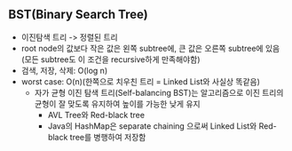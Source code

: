 ## BST(Binary Search Tree)
 - 이진탐색 트리 -> 정렬된 트리
 - root node의 값보다 작은 값은 왼쪽 subtree에, 큰 값은 오른쪽 subtree에 있음(모든 subtree도 이 조건을 recursive하게 만족해야함)
 - 검색, 저장, 삭제: O(log n)
 - worst case: O(n)(한쪽으로 치우친 트리 = Linked List와 사실상 똑같음)
   - 자가 균형 이진 탐색 트리(Self-balancing BST)는 알고리즘으로 이진 트리의 균형이 잘 맞도록 유지하여 높이를 가능한 낮게 유지
     - AVL Tree와 Red-black tree
     - Java의 HashMap은 separate chaining 으로써 Linked List와 Red-black tree를 병행하여 저장함